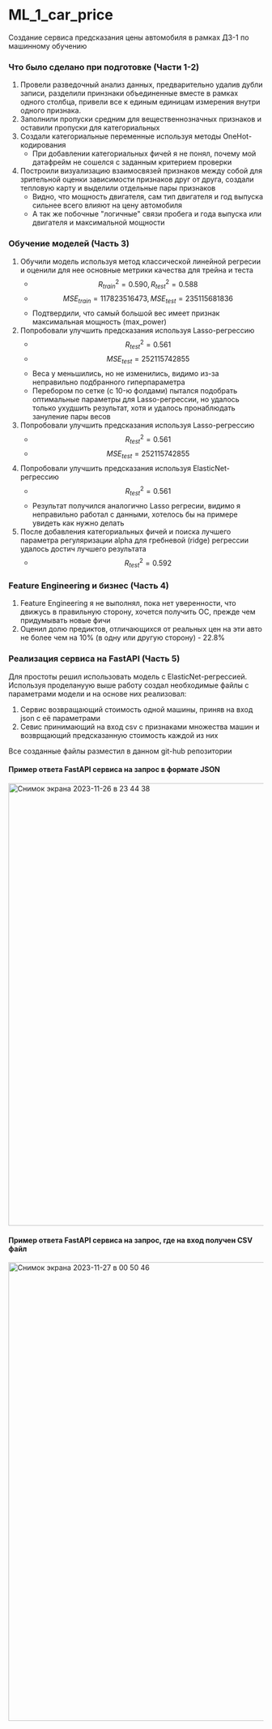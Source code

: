 # ML_1_car_price
Создание сервиса предсказания цены автомобиля в рамках ДЗ-1 по машинному обучению

### Что было сделано при подготовке (Части 1-2)
1. Провели разведочный анализ данных, предварительно удалив дубли записи, разделили принзнаки объединенные вместе в рамках одного столбца, привели все к единым единицам измерения внутри одного признака.
2. Заполнили пропуски средним для вещественнозначных признаков и оставили пропуски для категориальных
3. Создали категориальные переменные используя методы OneHot-кодирования
   - При добавлении категориальных фичей я не понял, почему мой датафрейм не сошелся с заданным критерием проверки
4. Построили визуализацию взаимосвязей признаков между собой для зрительной оценки зависимости признаков друг от друга, создали тепловую карту и выделили отдельные пары признаков
    - Видно, что мощность двигателя, сам тип двигателя и год выпуска сильнее всего влияют на цену автомобиля
    - А так же побочные "логичные" связи пробега и года выпуска или двигателя и максимальной мощности

### Обучение моделей (Часть 3)
1. Обучили модель используя метод классической линейной регресии и оценили для нее основные метрики качества для трейна и теста
    - $$R^2_{train} = 0.590, R^2_{test}=0.588$$ 
    - $$MSE_{train} = 117823516473, MSE_{test} = 235115681836$$
    - Подтвердили, что самый большой вес имеет признак максимальная мощность (max_power)
2. Попробовали улучшить предсказания используя Lasso-регрессию
    - $$R^2_{test}=0.561$$ 
    - $$MSE_{test} = 252115742855$$
    - Веса у меньшились, но не изменились, видимо из-за неправильно подбранного гиперпараметра
    - Перебором по сетке (c 10-ю фолдами) пытался подобрать оптимальные параметры для Lasso-регрессии, но удалось только ухудшить результат, хотя и удалось пронаблюдать зануление пары весов
3. Попробовали улучшить предсказания используя Lasso-регрессию
    - $$R^2_{test}=0.561$$ 
    - $$MSE_{test} = 252115742855$$
4. Попробовали улучшить предсказания используя ElasticNet-регрессию
    - $$R^2_{test}=0.561$$ 
    - Результат получился аналогично Lasso регресии, видимо я неправильно работал с данными, хотелось бы на примере увидеть как нужно делать
5. После добавления категориальных фичей и поиска лучшего параметра регуляризации alpha для гребневой (ridge) регрессии удалось достич лучшего результата
    - $$R^2_{test}=0.592$$ 

### Feature Engineering и бизнес (Часть 4)
1. Feature Engineering я не выполнял, пока нет уверенности, что движусь в правильную сторону, хочется получить ОС, прежде чем придумывать новые фичи
2. Оценил  долю предиктов, отличающихся от реальных цен на эти авто не более чем на 10% (в одну или другую сторону) - 22.8%

### Реализация сервиса на FastAPI (Часть 5)
Для простоты решил использовать модель с ElasticNet-регрессией.
Используя проделануую выше работу создал необходимые файлы с параметрами модели и на основе них реализовал:
1. Сервис возвращающий стоимость одной машины, приняв на вход json с её параметрами
2. Севис принимающий на вход csv с признаками множества машин и возврщающий предсказанную стоимость каждой из них

Все созданные файлы разместил в данном git-hub репозитории

#### Пример ответа FastAPI сервиса на запрос в формате JSON
<img width="873" alt="Снимок экрана 2023-11-26 в 23 44 38" src="https://github.com/Gleibi/ML_1_car_price/assets/61700082/9b1a56b6-ec92-46fc-9796-9e96ac7f7c75">

#### Пример ответа FastAPI сервиса на запрос, где на вход получен CSV файл
<img width="905" alt="Снимок экрана 2023-11-27 в 00 50 46" src="https://github.com/Gleibi/ML_1_car_price/assets/61700082/880a7ec1-dc1b-4d14-8ab3-1fbbd2b68c1f">
